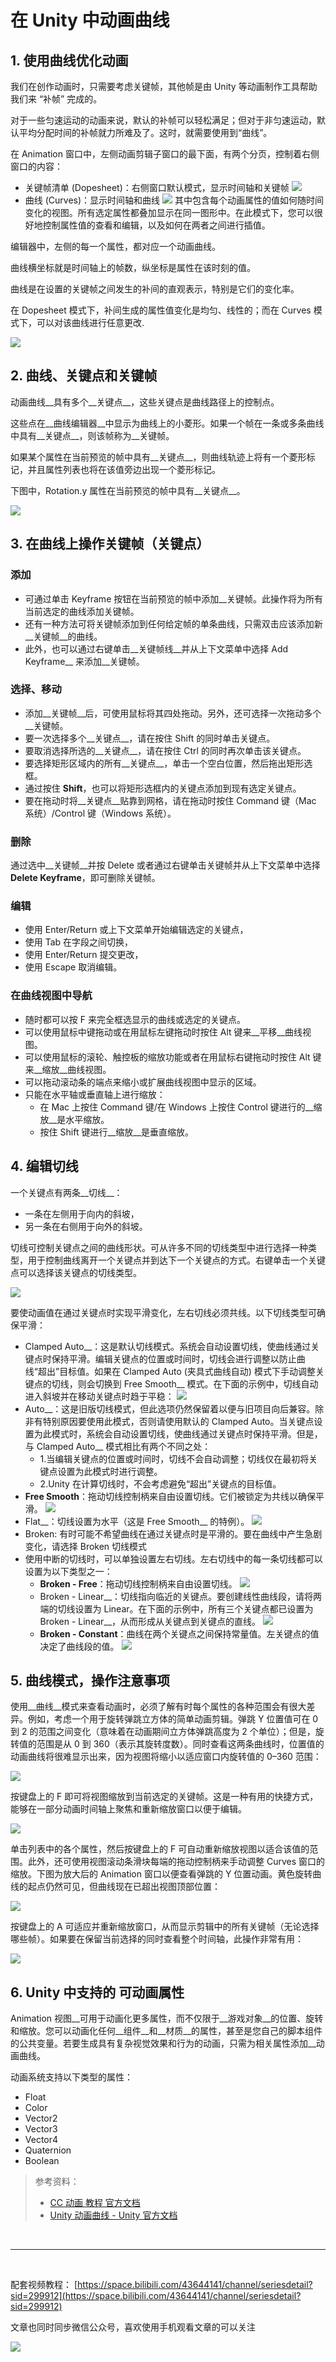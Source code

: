 # 在 Unity  中动画曲线

## 1. 使用曲线优化动画

我们在创作动画时，只需要考虑关键帧，其他帧是由 Unity 等动画制作工具帮助我们来 “补帧” 完成的。

对于一些匀速运动的动画来说，默认的补帧可以轻松满足；但对于非匀速运动，默认平均分配时间的补帧就力所难及了。这时，就需要使用到“曲线”。

在 Animation 窗口中，左侧动画剪辑子窗口的最下面，有两个分页，控制着右侧窗口的内容：

* 关键帧清单 (Dopesheet)：右侧窗口默认模式，显示时间轴和关键帧
  ![](../imgs/AnimationEditorDopeSheetView.png)
* 曲线 (Curves)：显示时间轴和曲线
  ![](../imgs/AnimationEditorCurvesViewMultipleSelected.png)
  其中包含每个动画属性的值如何随时间变化的视图。所有选定属性都叠加显示在同一图形中。在此模式下，您可以很好地控制属性值的查看和编辑，以及如何在两者之间进行插值。

编辑器中，左侧的每一个属性，都对应一个动画曲线。

曲线横坐标就是时间轴上的帧数，纵坐标是属性在该时刻的值。

曲线是在设置的关键帧之间发生的补间的直观表示，特别是它们的变化率。

在 Dopesheet 模式下，补间生成的属性值变化是均匀、线性的；而在 Curves 模式下，可以对该曲线进行任意更改.

![](../imgs/AnimationEditorBouncingCube.gif)


## 2. 曲线、关键点和关键帧

动画曲线__具有多个__关键点__，这些关键点是曲线路径上的控制点。

这些点在__曲线编辑器__中显示为曲线上的小菱形。如果一个帧在一条或多条曲线中具有__关键点__，则该帧称为__关键帧。

如果某个属性在当前预览的帧中具有__关键点__，则曲线轨迹上将有一个菱形标记，并且属性列表也将在该值旁边出现一个菱形标记。

下图中，Rotation.y 属性在当前预览的帧中具有__关键点__。

![](../imgs/AnimationWindowCurveKeyframe.png)

## 3. 在曲线上操作关键帧（关键点）

### 添加

* 可通过单击 Keyframe 按钮在当前预览的帧中添加__关键帧。此操作将为所有当前选定的曲线添加关键帧。
* 还有一种方法可将关键帧添加到任何给定帧的单条曲线，只需双击应该添加新__关键帧__的曲线。
* 此外，也可以通过右键单击__关键帧线__并从上下文菜单中选择 Add Keyframe__ 来添加__关键帧。

### 选择、移动

* 添加__关键帧__后，可使用鼠标将其四处拖动。另外，还可选择一次拖动多个__关键帧。
* 要一次选择多个__关键点__，请在按住 Shift 的同时单击关键点。
* 要取消选择所选的__关键点__，请在按住 Ctrl 的同时再次单击该关键点。
* 要选择矩形区域内的所有__关键点__，单击一个空白位置，然后拖出矩形选框。
* 通过按住 __Shift__，也可以将矩形选框内的关键点添加到现有选定关键点。
* 要在拖动时将__关键点__贴靠到网格，请在拖动时按住 Command 键（Mac 系统）/Control 键（Windows 系统）。
  
### 删除

通过选中__关键帧__并按 Delete 或者通过右键单击关键帧并从上下文菜单中选择 __Delete Keyframe__，即可删除关键帧。

### 编辑

* 使用 Enter/Return 或上下文菜单开始编辑选定的关键点，
* 使用 Tab 在字段之间切换，
* 使用 Enter/Return 提交更改，
* 使用 Escape 取消编辑。

### 在曲线视图中导航

* 随时都可以按 F 来完全框选显示的曲线或选定的关键点。
* 可以使用鼠标中键拖动或在用鼠标左键拖动时按住 Alt 键来__平移__曲线视图。
* 可以使用鼠标的滚轮、触控板的缩放功能或者在用鼠标右键拖动时按住 Alt 键来__缩放__曲线视图。
* 可以拖动滚动条的端点来缩小或扩展曲线视图中显示的区域。
* 只能在水平轴或垂直轴上进行缩放：
  * 在 Mac 上按住 Command 键/在 Windows 上按住 Control 键进行的__缩放__是水平缩放。
  * 按住 Shift 键进行__缩放__是垂直缩放。

## 4. 编辑切线

一个关键点有两条__切线__：
* 一条在左侧用于向内的斜坡，
* 另一条在右侧用于向外的斜坡。

切线可控制关键点之间的曲线形状。可从许多不同的切线类型中进行选择一种类型，用于控制曲线离开一个关键点并到达下一个关键点的方式。右键单击一个关键点可以选择该关键点的切线类型。

![](../imgs/AnimationCurveTangentMenu.png)

要使动画值在通过关键点时实现平滑变化，左右切线必须共线。以下切线类型可确保平滑：

* Clamped Auto__：这是默认切线模式。系统会自动设置切线，使曲线通过关键点时保持平滑。编辑关键点的位置或时间时，切线会进行调整以防止曲线“超出”目标值。如果在 Clamped Auto (夹具式曲线自动) 模式下手动调整关键点的切线，则会切换到 Free Smooth__ 模式。在下面的示例中，切线自动进入斜坡并在移动关键点时趋于平稳：
  ![](../imgs/AnimationClampedAutoTangents.gif)
* Auto__：这是旧版切线模式，但此选项仍然保留着以便与旧项目向后兼容。除非有特别原因要使用此模式，否则请使用默认的 Clamped Auto。当关键点设置为此模式时，系统会自动设置切线，使曲线通过关键点时保持平滑。但是，与 Clamped Auto__ 模式相比有两个不同之处： 
  * 1.当编辑关键点的位置或时间时，切线不会自动调整；切线仅在最初将关键点设置为此模式时进行调整。 
  * 2.Unity 在计算切线时，不会考虑避免“超出”关键点的目标值。
* __Free Smooth__：拖动切线控制柄来自由设置切线。它们被锁定为共线以确保平滑。
  ![](../imgs/AnimationFreeSmooth.png) 
* Flat__：切线设置为水平（这是 Free Smooth__ 的特例）。
  ![](../imgs/AnimationFlat.png)
* Broken: 有时可能不希望曲线在通过关键点时是平滑的。要在曲线中产生急剧变化，请选择 Broken 切线模式  
* 使用中断的切线时，可以单独设置左右切线。左右切线中的每一条切线都可以设置为以下类型之一：
  * __Broken - Free__：拖动切线控制柄来自由设置切线。
    ![](../imgs/AnimationBrokenFree.png)
  * Broken - Linear__：切线指向临近的关键点。要创建线性曲线段，请将两端的切线设置为 Linear。在下面的示例中，所有三个关键点都已设置为 Broken - Linear__，从而形成从关键点到关键点的直线。
    ![](../imgs/AnimationBrokenLinear.png)
  * __Broken - Constant__：曲线在两个关键点之间保持常量值。左关键点的值决定了曲线段的值。
    ![](../imgs/AnimationBrokenConstant.png)

## 5. 曲线模式，操作注意事项

使用__曲线__模式来查看动画时，必须了解有时每个属性的各种范围会有很大差异。例如，考虑一个用于旋转弹跳立方体的简单动画剪辑。弹跳 Y 位置值可在 0 到 2 的范围之间变化（意味着在动画期间立方体弹跳高度为 2 个单位）；但是，旋转值的范围是从 0 到 360（表示其旋转度数）。同时查看这两条曲线时，位置值的动画曲线将很难显示出来，因为视图将缩小以适应窗口内旋转值的 0–360 范围：

![](../imgs/AnimationEditorTwoCurvesBigRangeDifference.png)

按键盘上的 F 即可将视图缩放到当前选定的关键帧。这是一种有用的快捷方式，能够在一部分动画时间轴上聚焦和重新缩放窗口以便于编辑。

![](../imgs/AnimationEditorSelectedKeyframesFitView.png)

单击列表中的各个属性，然后按键盘上的 F 可自动重新缩放视图以适合该值的范围。此外，还可使用视图滚动条滑块每端的拖动控制柄来手动调整 Curves 窗口的缩放。下图为放大后的 Animation 窗口以便查看弹跳的 Y 位置动画。黄色旋转曲线的起点仍然可见，但曲线现在已超出视图顶部位置：

![](../imgs/AnimationEditorTwoCurvesZoomedIn.png)

按键盘上的 A 可适应并重新缩放窗口，从而显示剪辑中的所有关键帧（无论选择哪些帧）。如果要在保留当前选择的同时查看整个时间轴，此操作非常有用：

![](../imgs/AnimationEditorSelectedKeyframesAllView.png)

## 6. Unity 中支持的 可动画属性

Animation 视图__可用于动画化更多属性，而不仅限于__游戏对象__的位置、旋转和缩放。您可以动画化任何__组件__和__材质__的属性，甚至是您自己的脚本组件的公共变量。若要生成具有复杂视觉效果和行为的动画，只需为相关属性添加__动画曲线。

动画系统支持以下类型的属性：

* Float
* Color
* Vector2
* Vector3
* Vector4
* Quaternion
* Boolean

> 参考资料：
>
> * [CC 动画 教程 官方文档](https://learn.unity.com/tutorial/refine-your-animation)
> * [Unity 动画曲线 - Unity 官方文档](https://docs.unity3d.com/cn/2022.1/Manual/animeditor-AnimationCurves.html)

<br>
<hr>
<br>

配套视频教程：
[https://space.bilibili.com/43644141/channel/seriesdetail?sid=299912](https://space.bilibili.com/43644141/channel/seriesdetail?sid=299912)

文章也同时同步微信公众号，喜欢使用手机观看文章的可以关注

![](../imgs/微信公众号二维码.jpg)

